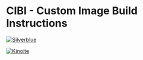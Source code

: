 # CIBI - Custom Image Build Instructions

[![Silverblue](https://github.com/Emblem-66/Silverblue/actions/workflows/build.yml/badge.svg)](https://github.com/Emblem-66/Silverblue/actions/workflows/build.yml)

[![Kinoite](https://github.com/Emblem-66/Kinoite/actions/workflows/build.yml/badge.svg)](https://github.com/Emblem-66/Kinoite/actions/workflows/build.yml)

